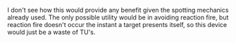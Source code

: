 I don't see how this would provide any benefit given the spotting
mechanics already used. The only possible utility would be in avoiding
reaction fire, but reaction fire doesn't occur the instant a target
presents itself, so this device would just be a waste of TU's.